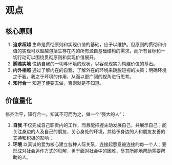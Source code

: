 # 观点

## 核心原则

1. **追求超越** 生命是贯彻原则和实现价值的基础，应予以维护。但原则的贯彻和价值的实现可以超越包括生存在内的所有源自基础结构的需求，而所有目标和一切行动可以围绕贯彻原则和实现价值展开。
2. **脚踏实地** 悦纳自我的一切与环境的现状，以客观现实为构建价值的基石。
3. **内外相照** 通过了解内在的自我，了解外在的环境来跳脱短视的决策；明确环境之于我，我之于环境的作用，从而以更广阔的视角进行思考。
4. **知行合一** 知道了便要去做，否则就是不知道。

## 价值量化

修齐治平，知行合一。知其不可而为之，做一个“强大的人”：

1. **自我** 不仅完成自己职责内的工作，而且能把握主动发展自己，并展示自己；能关注身边的人及自己的朋友，关心身处的环境，并给予身边的人和朋友友善的支持和积极的影响；
2. **环境** 以真诚的爱为核心建立各种人际关系，连接起愿意被连接的每一个人；要形成对社会运作方式的见解，勇于面对社会中的困难，尽其所能地帮助需要帮助的人。
